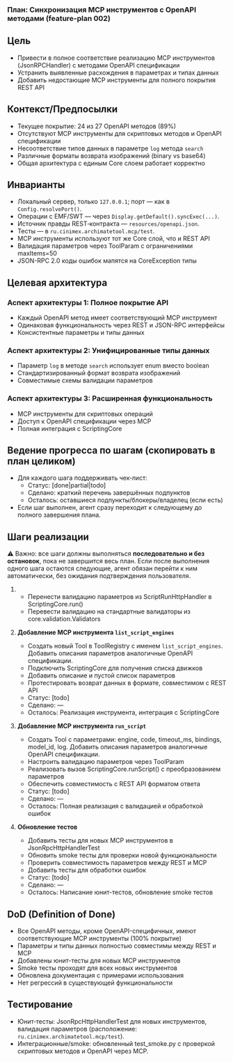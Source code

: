  ### План: Синхронизация MCP инструментов с OpenAPI методами (feature-plan 002)

## Цель
- Привести в полное соответствие реализацию MCP инструментов (JsonRPCHandler) с методами OpenAPI спецификации
- Устранить выявленные расхождения в параметрах и типах данных
- Добавить недостающие MCP инструменты для полного покрытия REST API

## Контекст/Предпосылки
- Текущее покрытие: 24 из 27 OpenAPI методов (89%)
- Отсутствуют MCP инструменты для скриптовых методов и OpenAPI спецификации
- Несоответствие типов данных в параметре `log` метода `search`
- Различные форматы возврата изображений (binary vs base64)
- Общая архитектура с единым Core слоем работает корректно

## Инварианты
- Локальный сервер, только `127.0.0.1`; порт — как в `Config.resolvePort()`.
- Операции с EMF/SWT — через `Display.getDefault().syncExec(...)`.
- Источник правды REST‑контракта — `resources/openapi.json`.
- Тесты — в `ru.cinimex.archimatetool.mcp/test`.
- MCP инструменты используют тот же Core слой, что и REST API
- Валидация параметров через ToolParam с ограничениями maxItems=50
- JSON-RPC 2.0 коды ошибок мапятся на CoreException типы

## Целевая архитектура 

### Аспект архитектуры 1: Полное покрытие API
- Каждый OpenAPI метод имеет соответствующий MCP инструмент
- Одинаковая функциональность через REST и JSON-RPC интерфейсы
- Консистентные параметры и типы данных

### Аспект архитектуры 2: Унифицированные типы данных
- Параметр `log` в методе `search` использует enum вместо boolean
- Стандартизированный формат возврата изображений
- Совместимые схемы валидации параметров

### Аспект архитектуры 3: Расширенная функциональность
- MCP инструменты для скриптовых операций
- Доступ к OpenAPI спецификации через MCP
- Полная интеграция с ScriptingCore

## Ведение прогресса по шагам (скопировать в план целиком)
- Для каждого шага поддерживать чек‑лист:
  - Статус: [done|partial|todo]
  - Сделано: краткий перечень завершённых подпунктов
  - Осталось: оставшиеся подпункты/блокеры/владелец (если есть)
- Если шаг выполнен, агент сразу переходит к следующему до полного завершения плана.

## Шаги реализации
⚠️ Важно: все шаги должны выполняться **последовательно и без остановок**, пока не завершится весь план. Если после выполнения одного шага остаются следующие, агент обязан перейти к ним автоматически, без ожидания подтверждения пользователя.

1) - Перенести валидацию параметров из ScriptRunHttpHandler в ScriptingCore.run()
   - Перевести валидацию на стандартные валидаторы из core.validation.Validators
   

2) **Добавление MCP инструмента `list_script_engines`**
   - Создать новый Tool в ToolRegistry с именем `list_script_engines`. Добавить описания параметров аналогичные OpenAPI спецификации.
   - Подключить ScriptingCore для получения списка движков
   - Добавить описание и пустой список параметров
   - Протестировать возврат данных в формате, совместимом с REST API
   - Статус: [todo]
   - Сделано: —
   - Осталось: Реализация инструмента, интеграция с ScriptingCore

3) **Добавление MCP инструмента `run_script`**
   - Создать Tool с параметрами: engine, code, timeout_ms, bindings, model_id, log. Добавить описания параметров аналогичные OpenAPI спецификации.
   - Настроить валидацию параметров через ToolParam
   - Реализовать вызов ScriptingCore.runScript() с преобразованием параметров
   - Обеспечить совместимость с REST API форматом ответа
   - Статус: [todo]
   - Сделано: —
   - Осталось: Полная реализация с валидацией и обработкой ошибок

4) **Обновление тестов**
   - Добавить тесты для новых MCP инструментов в JsonRpcHttpHandlerTest
   - Обновить smoke тесты для проверки новой функциональности
   - Проверить совместимость параметров между REST и MCP
   - Добавить тесты для обработки ошибок
   - Статус: [todo]
   - Сделано: —
   - Осталось: Написание юнит-тестов, обновление smoke тестов


## DoD (Definition of Done)
- Все OpenAPI методы, кроме OpenAPI-специфичных, имеют соответствующие MCP инструменты (100% покрытие)
- Параметры и типы данных полностью совместимы между REST и MCP
- Добавлены юнит-тесты для новых MCP инструментов
- Smoke тесты проходят для всех новых инструментов
- Обновлена документация с примерами использования
- Нет регрессий в существующей функциональности

## Тестирование
- Юнит‑тесты: JsonRpcHttpHandlerTest для новых инструментов, валидация параметров (расположение: `ru.cinimex.archimatetool.mcp/test`).
- Интеграционные/smoke: обновленный test_smoke.py с проверкой скриптовых методов и OpenAPI через MCP.
